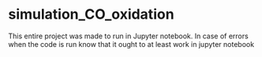 # simulation_CO_oxidation
This entire project was made to run in Jupyter notebook. In case of errors when the code is run know that it ought to at least work in jupyter notebook
